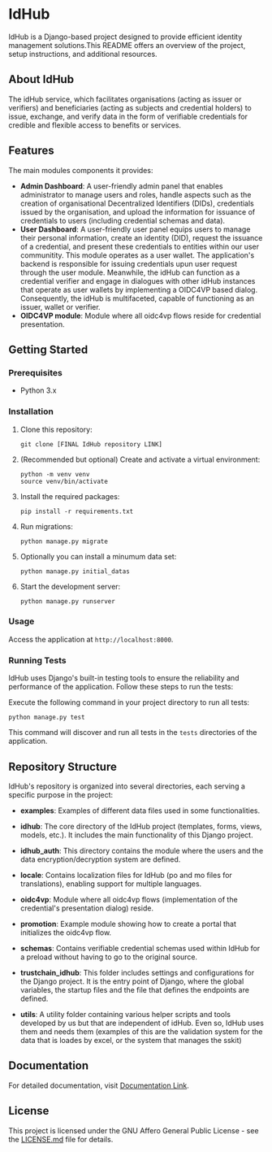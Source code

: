 # IdHub

IdHub is a Django-based project designed to provide efficient identity management solutions.This README offers an overview of the project, setup instructions, and additional resources.

## About IdHub

The idHub service, which facilitates organisations (acting as issuer or verifiers) and beneficiaries (acting as subjects and credential holders) to issue, exchange, and verify data in the form of verifiable credentials for credible and flexible access to benefits or services.

## Features

The main modules components it provides:
- **Admin Dashboard**: A user-friendly admin panel that enables administrator to manage users and roles, handle aspects such as the creation of organisational Decentralized Identifiers (DIDs), credentials issued by the organisation, and upload the information for issuance of credentials to users (including credential schemas and data).
- **User Dashboard**: A user-friendly user panel equips users to manage their personal information, create an identity (DID), request the issuance of a credential, and present these credentials to entities within our user communitity. This module operates as a user wallet.
The application's backend is responsible for issuing credentials upun user request through the user module. Meanwhile, the idHub can function as a credential verifier and engage in dialogues with other idHub instances that operate as user wallets by implementing a OIDC4VP based dialog. Consequently, the idHub is multifaceted, capable of functioning as an issuer, wallet or verifier.
- **OIDC4VP module**: Module where all oidc4vp flows reside for credential presentation.

## Getting Started

### Prerequisites

- Python 3.x

### Installation

1. Clone this repository: 
   ```
   git clone [FINAL IdHub repository LINK]
   ```
2. (Recommended but optional) Create and activate a virtual environment:
   ```
   python -m venv venv
   source venv/bin/activate
   ```
3. Install the required packages:
   ```
   pip install -r requirements.txt
   ```
4. Run migrations:
   ```
   python manage.py migrate
   ```
5. Optionally you can install a minumum data set:
   ```
   python manage.py initial_datas
   ```
6. Start the development server:
   ```
   python manage.py runserver
   ```

### Usage

Access the application at `http://localhost:8000`.

### Running Tests

IdHub uses Django's built-in testing tools to ensure the reliability and performance of the application. Follow these steps to run the tests:

Execute the following command in your project directory to run all tests:

```
python manage.py test
```

This command will discover and run all tests in the `tests` directories of the application.

## Repository Structure

IdHub's repository is organized into several directories, each serving a specific purpose in the project:

- **examples**: Examples of different data files used in some functionalities.

- **idhub**: The core directory of the IdHub project (templates, forms, views, models, etc.). It includes the main functionality of this Django project.

- **idhub_auth**: This directory contains the module where the users and the data encryption/decryption system are defined.

- **locale**: Contains localization files for IdHub (po and mo files for translations), enabling support for multiple languages.

- **oidc4vp**: Module where all oidc4vp flows (implementation of the credential's presentation dialog) reside.

- **promotion**: Example module showing how to create a portal that initializes the oidc4vp flow.

- **schemas**: Contains verifiable credential schemas used within IdHub for a preload without having to go to the original source. 

- **trustchain_idhub**: This folder includes settings and configurations for the Django project. It is the entry point of Django, where the global variables, the startup files and the file that defines the endpoints are defined.

- **utils**: A utility folder containing various helper scripts and tools developed by us but that are independent of idHub. Even so, IdHub uses them and needs them (examples of this are the validation system for the data that is loades by excel, or the system that manages the sskit)

## Documentation

For detailed documentation, visit [Documentation Link](http://idhub.pangea.org/help/).

## License

This project is licensed under the GNU Affero General Public License - see the [LICENSE.md](LICENSE.md) file for details.

